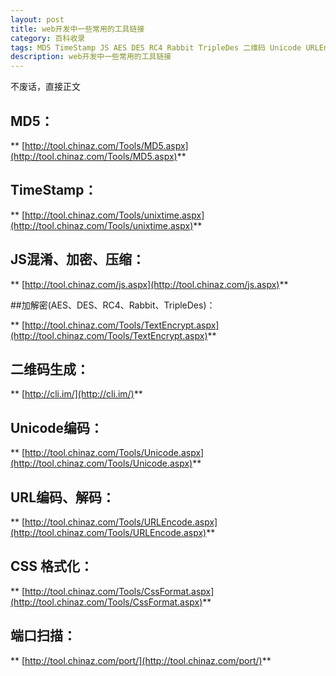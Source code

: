 ```yaml
---
layout: post
title: web开发中一些常用的工具链接
category: 百科收录
tags: MD5 TimeStamp JS AES DES RC4 Rabbit TripleDes 二维码 Unicode URLEncode 
description: web开发中一些常用的工具链接
---
```


不废话，直接正文

## MD5：

** [http://tool.chinaz.com/Tools/MD5.aspx](http://tool.chinaz.com/Tools/MD5.aspx)**

## TimeStamp：

** [http://tool.chinaz.com/Tools/unixtime.aspx](http://tool.chinaz.com/Tools/unixtime.aspx)** 

## JS混淆、加密、压缩：

** [http://tool.chinaz.com/js.aspx](http://tool.chinaz.com/js.aspx)** 

##加解密(AES、DES、RC4、Rabbit、TripleDes)：

** [http://tool.chinaz.com/Tools/TextEncrypt.aspx](http://tool.chinaz.com/Tools/TextEncrypt.aspx)** 

## 二维码生成：

** [http://cli.im/](http://cli.im/)** 

## Unicode编码：

** [http://tool.chinaz.com/Tools/Unicode.aspx](http://tool.chinaz.com/Tools/Unicode.aspx)** 

## URL编码、解码：

** [http://tool.chinaz.com/Tools/URLEncode.aspx](http://tool.chinaz.com/Tools/URLEncode.aspx)** 

## CSS 格式化：

** [http://tool.chinaz.com/Tools/CssFormat.aspx](http://tool.chinaz.com/Tools/CssFormat.aspx)** 

## 端口扫描：

** [http://tool.chinaz.com/port/](http://tool.chinaz.com/port/)** 


